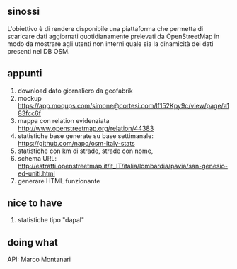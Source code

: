 ## sinossi
L'obiettivo è di rendere disponibile una piattaforma che permetta di scaricare dati aggiornati quotidianamente prelevati da OpenStreetMap in modo da mostrare agli utenti non interni quale sia la dinamicità dei dati presenti nel DB OSM. 

## appunti
1. download dato giornaliero da geofabrik
2. mockup https://app.moqups.com/simone@cortesi.com/lf152Kpy9c/view/page/a183fcc6f
3. mappa con relation evidenziata http://www.openstreetmap.org/relation/44383
4. statistiche base generate su base settimanale: https://github.com/napo/osm-italy-stats
5. statistiche con km di strade, strade con nome, 
6. schema URL: http://estratti.openstreetmap.it/it_IT/italia/lombardia/pavia/san-genesio-ed-uniti.html
7. generare HTML funzionante

## nice to have
1. statistiche tipo "dapal"

## doing what
API: Marco Montanari
